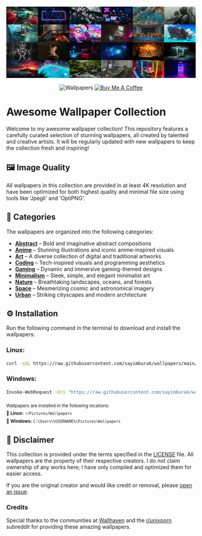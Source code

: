 [![Wallpaper Preview](preview.jpg)](http://github.com/sayimburak/wallpapers?tab=readme-ov-file#categories)

<p align="center">
  <img alt="Wallpapers" src="https://img.shields.io/badge/Wallpapers-116-3E68D7?style=for-the-badge&label=Wallpapers&color=3E68D7&labelColor=151724">
  <a href="https://www.buymeacoffee.com/sayimburak" target="_blank"><img src="https://cdn.buymeacoffee.com/buttons/v2/default-yellow.png" alt="Buy Me A Coffee" style="height: 28px !important;" ></a>
</p>

# Awesome Wallpaper Collection

Welcome to my awesome wallpaper collection! This repository features a carefully curated selection of stunning wallpapers, all created by talented and creative artists. It will be regularly updated with new wallpapers to keep the collection fresh and inspiring!

## 🖼️ Image Quality
All wallpapers in this collection are provided in at least 4K resolution and have been optimized for both highest quality and minimal file size using tools like 'Jpegli' and 'OptiPNG'.

## 📂 Categories
The wallpapers are organized into the following categories:

- [**Abstract**](wallpapers/Abstract/README.md) – Bold and imaginative abstract compositions
- [**Anime**](wallpapers/Anime/README.md) – Stunning illustrations and iconic anime-inspired visuals
- [**Art**](wallpapers/Art/README.md) – A diverse collection of digital and traditional artworks
- [**Coding**](wallpapers/Coding/README.md) – Tech-inspired visuals and programming aesthetics
- [**Gaming**](wallpapers/Gaming/README.md) – Dynamic and immersive gaming-themed designs
- [**Minimalism**](wallpapers/Minimalism/README.md) – Sleek, simple, and elegant minimalist art
- [**Nature**](wallpapers/Nature/README.md) – Breathtaking landscapes, oceans, and forests
- [**Space**](wallpapers/Space/README.md) – Mesmerizing cosmic and astronomical imagery
- [**Urban**](wallpapers/Urban/README.md) – Striking cityscapes and modern architecture


## ⚙️ Installation
Run the following command in the terminal to download and install the wallpapers:
### Linux:
```bash
curl -sSL https://raw.githubusercontent.com/sayimburak/wallpapers/main/installers/install_linux.sh -o install_linux.sh && chmod +x install_linux.sh && ./install_linux.sh
```
### Windows:
```bash
Invoke-WebRequest -Uri "https://raw.githubusercontent.com/sayimburak/wallpapers/main/installers/install_win.ps1" -OutFile "install_win.ps1"; powershell -ExecutionPolicy Bypass -File "install_win.ps1"
```
<sub>Wallpapers are installed in the following locations:</sub>  
<sub>📁 **Linux:** `~/Pictures/Wallpapers`</sub>  
<sub>📁 **Windows:** `C:\Users\%USERNAME%\Pictures\Wallpapers`</sub>

## 📜 Disclaimer
This collection is provided under the terms specified in the [LICENSE](LICENSE) file. All wallpapers are the property of their respective creators. I do not claim ownership of any works here; I have only compiled and optimized them for easier access.  

If you are the original creator and would like credit or removal, please [open an issue](../../issues).

### Credits
Special thanks to the communities at [Wallhaven](https://wallhaven.cc/) and the [r/unixporn](https://www.reddit.com/r/unixporn/) subreddit for providing these amazing wallpapers.
